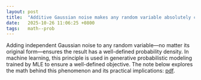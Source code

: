 ```yaml
---
layout: post
title:  "Additive Gaussian noise makes any random variable absolutely continuous"
date:   2025-10-26 11:06:25 +0800
tags:   math--prob
---
```


Adding independent Gaussian noise to any random variable—no matter its original form—ensures the result has a well-defined probability density.
In machine learning, this principle is used in generative probabilistic modeling trained by MLE to ensure a well-defined objective.
The note below explores the math behind this phenomenon and its practical implications: [pdf](/assets/study-notes/additive-gaussian-noise-density.pdf).
